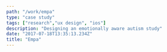 ```yaml
---
path: "/work/empa"
type: "case study"
tags: ["research","ux design", "ios"]
description: "Designing an emotionally aware autism study"
date: "2017-07-18T13:35:13.234Z"
title: "Empa"
---
```

